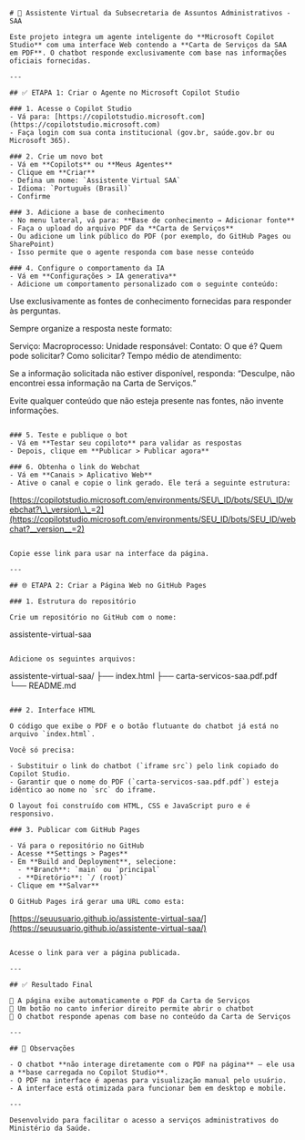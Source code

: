 ```
# 🧠 Assistente Virtual da Subsecretaria de Assuntos Administrativos - SAA

Este projeto integra um agente inteligente do **Microsoft Copilot Studio** com uma interface Web contendo a **Carta de Serviços da SAA em PDF**. O chatbot responde exclusivamente com base nas informações oficiais fornecidas.

---

## ✅ ETAPA 1: Criar o Agente no Microsoft Copilot Studio

### 1. Acesse o Copilot Studio
- Vá para: [https://copilotstudio.microsoft.com](https://copilotstudio.microsoft.com)
- Faça login com sua conta institucional (gov.br, saúde.gov.br ou Microsoft 365).

### 2. Crie um novo bot
- Vá em **Copilots** ou **Meus Agentes**
- Clique em **Criar**
- Defina um nome: `Assistente Virtual SAA`
- Idioma: `Português (Brasil)`
- Confirme

### 3. Adicione a base de conhecimento
- No menu lateral, vá para: **Base de conhecimento → Adicionar fonte**
- Faça o upload do arquivo PDF da **Carta de Serviços**
- Ou adicione um link público do PDF (por exemplo, do GitHub Pages ou SharePoint)
- Isso permite que o agente responda com base nesse conteúdo

### 4. Configure o comportamento da IA
- Vá em **Configurações > IA generativa**
- Adicione um comportamento personalizado com o seguinte conteúdo:

```

Use exclusivamente as fontes de conhecimento fornecidas para responder às perguntas.

Sempre organize a resposta neste formato:

Serviço:
Macroprocesso:
Unidade responsável:
Contato:
O que é?
Quem pode solicitar?
Como solicitar?
Tempo médio de atendimento:

Se a informação solicitada não estiver disponível, responda:
“Desculpe, não encontrei essa informação na Carta de Serviços.”

Evite qualquer conteúdo que não esteja presente nas fontes, não invente informações.

```

### 5. Teste e publique o bot
- Vá em **Testar seu copiloto** para validar as respostas
- Depois, clique em **Publicar > Publicar agora**

### 6. Obtenha o link do Webchat
- Vá em **Canais > Aplicativo Web**
- Ative o canal e copie o link gerado. Ele terá a seguinte estrutura:

```

[https://copilotstudio.microsoft.com/environments/SEU\_ID/bots/SEU\_ID/webchat?\_\_version\_\_=2](https://copilotstudio.microsoft.com/environments/SEU_ID/bots/SEU_ID/webchat?__version__=2)

```

Copie esse link para usar na interface da página.

---

## 🌐 ETAPA 2: Criar a Página Web no GitHub Pages

### 1. Estrutura do repositório

Crie um repositório no GitHub com o nome:

```

assistente-virtual-saa

```

Adicione os seguintes arquivos:

```

assistente-virtual-saa/
├── index.html
├── carta-servicos-saa.pdf.pdf
└── README.md

```

### 2. Interface HTML

O código que exibe o PDF e o botão flutuante do chatbot já está no arquivo `index.html`.

Você só precisa:

- Substituir o link do chatbot (`iframe src`) pelo link copiado do Copilot Studio.
- Garantir que o nome do PDF (`carta-servicos-saa.pdf.pdf`) esteja idêntico ao nome no `src` do iframe.

O layout foi construído com HTML, CSS e JavaScript puro e é responsivo.

### 3. Publicar com GitHub Pages

- Vá para o repositório no GitHub
- Acesse **Settings > Pages**
- Em **Build and Deployment**, selecione:
  - **Branch**: `main` ou `principal`
  - **Diretório**: `/ (root)`
- Clique em **Salvar**

O GitHub Pages irá gerar uma URL como esta:

```

[https://seuusuario.github.io/assistente-virtual-saa/](https://seuusuario.github.io/assistente-virtual-saa/)

```

Acesse o link para ver a página publicada.

---

## ✅ Resultado Final

🔹 A página exibe automaticamente o PDF da Carta de Serviços  
🔹 Um botão no canto inferior direito permite abrir o chatbot  
🔹 O chatbot responde apenas com base no conteúdo da Carta de Serviços

---

## 📎 Observações

- O chatbot **não interage diretamente com o PDF na página** – ele usa a **base carregada no Copilot Studio**.
- O PDF na interface é apenas para visualização manual pelo usuário.
- A interface está otimizada para funcionar bem em desktop e mobile.

---

Desenvolvido para facilitar o acesso a serviços administrativos do Ministério da Saúde.
```

